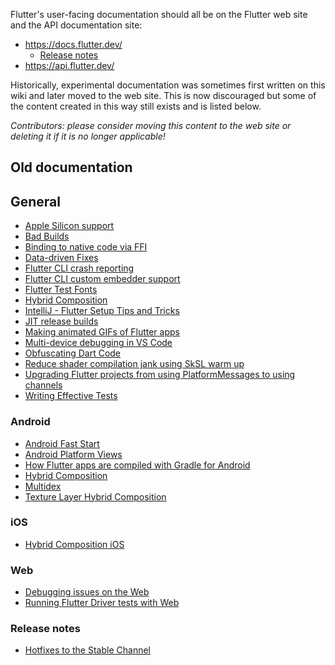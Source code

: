 <!-- Don't add user documentation to the wiki. User documentation belongs on the web site. -->
<!-- We only have these pages for historical reasons. -->

Flutter's user-facing documentation should all be on the Flutter web site and the API documentation site:

- https://docs.flutter.dev/
  - [Release notes](https://docs.flutter.dev/release/release-notes)
- https://api.flutter.dev/

Historically, experimental documentation was sometimes first written on this wiki and later moved to the web site. This is
now discouraged but some of the content created in this way still exists and is listed below.

_Contributors: please consider moving this content to the web site or deleting it if it is no longer applicable!_

## Old documentation

## General

<!-- don't add things here; if you have a new feature, it should be documented on the web site not the wiki -->
- [Apple Silicon support](../platforms/desktop/macos/Developing-with-Flutter-on-Apple-Silicon.md)
- [Bad Builds](../releases/Bad-Builds.md)
- [Binding to native code via FFI](https://docs.flutter.dev/development/platform-integration/c-interop)
- [Data-driven Fixes](../contributing/Data-driven-Fixes.md)
- [Flutter CLI crash reporting](https://docs.flutter.dev/reference/crash-reporting)
- [Flutter CLI custom embedder support](../tool/Using-custom-embedders-with-the-Flutter-CLI.md)
- [Flutter Test Fonts](../contributing/testing/Flutter-Test-Fonts.md)
- [Hybrid Composition](../platforms/Hybrid-Composition.md)
- [IntelliJ - Flutter Setup Tips and Tricks](IntelliJ---Flutter-Setup-Tips-and-Tricks.md)
- [JIT release builds](../engine/JIT-Release-Modes.md)
- [Making animated GIFs of Flutter apps](../contributing/issue_hygiene/Making-animated-GIFs-of-Flutter-apps.md)
- [Multi-device debugging in VS Code](Multi-device-debugging-in-VS-Code.md)
- [Obfuscating Dart Code](https://docs.flutter.dev/deployment/obfuscate)
- [Reduce shader compilation jank using SkSL warm up](https://docs.flutter.dev/perf/rendering/shader)
- [Upgrading Flutter projects from using PlatformMessages to using channels](Upgrading-Flutter-projects-from-using-PlatformMessages-to-using-channels.md)
- [Writing Effective Tests](../contributing/testing/Writing-Effective-Tests.md)

### Android
<!-- don't add things here; user documentation belongs on the web site not the wiki -->
- [Android Fast Start](../tool/Fast-Start.md)
- [Android Platform Views](../platforms/android/Android-Platform-Views.md)
- [How Flutter apps are compiled with Gradle for Android](../platforms/android/How-Flutter-apps-are-compiled-with-Gradle-for-Android.md)
- [Hybrid Composition](../platforms/Hybrid-Composition.md#android)
- [Multidex](../platforms/android/Android-Multidex-support.md)
- [Texture Layer Hybrid Composition](../platforms/android/Texture-Layer-Hybrid-Composition.md)

### iOS
<!-- don't add things here; user documentation belongs on the web site not the wiki -->
- [Hybrid Composition iOS](../platforms/Hybrid-Composition.md#ios)

### Web
<!-- don't add things here; user documentation belongs on the web site not the wiki -->
- [Debugging issues on the Web](../platforms/web/Debugging-issues-on-the-Web.md)
- [Running Flutter Driver tests with Web](../contributing/testing/Running-Flutter-Driver-tests-with-Web.md)

### Release notes
<!-- don't add things here; user documentation belongs on the web site not the wiki -->
- [Hotfixes to the Stable Channel](../../CHANGELOG.md)
